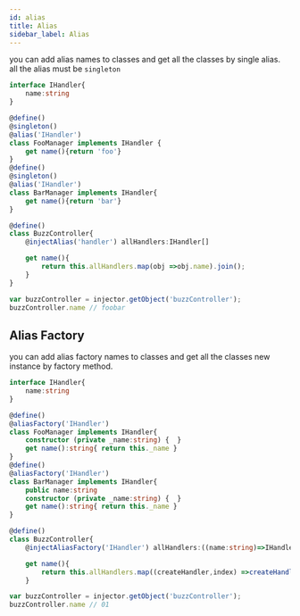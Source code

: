 ```yaml
---
id: alias
title: Alias
sidebar_label: Alias
---
```


you can add alias names to classes and get all the classes by single alias. all the alias must be `singleton`

```typescript
interface IHandler{
    name:string
}

@define()
@singleton()
@alias('IHandler')
class FooManager implements IHandler {
    get name(){return 'foo'}
}
@define()
@singleton()
@alias('IHandler')
class BarManager implements IHandler{
    get name(){return 'bar'}
}

@define()
class BuzzController{
    @injectAlias('handler') allHandlers:IHandler[]

    get name(){
        return this.allHandlers.map(obj =>obj.name).join();
    }
}

var buzzController = injector.getObject('buzzController');
buzzController.name // foobar
```

## Alias Factory
you can add alias factory names to classes and get all the classes new instance by factory method.

```typescript
interface IHandler{
    name:string
}

@define()
@aliasFactory('IHandler')
class FooManager implements IHandler{
    constructor (private _name:string) {  }
    get name():string{ return this._name }
}
@define()
@aliasFactory('IHandler')
class BarManager implements IHandler{
    public name:string
    constructor (private _name:string) {  }
    get name():string{ return this._name }
}

@define()
class BuzzController{
    @injectAliasFactory('IHandler') allHandlers:((name:string)=>IHandler)[]

    get name(){
        return this.allHandlers.map((createHandler,index) =>createHandler(index).name).join();
    }

var buzzController = injector.getObject('buzzController');
buzzController.name // 01
```
